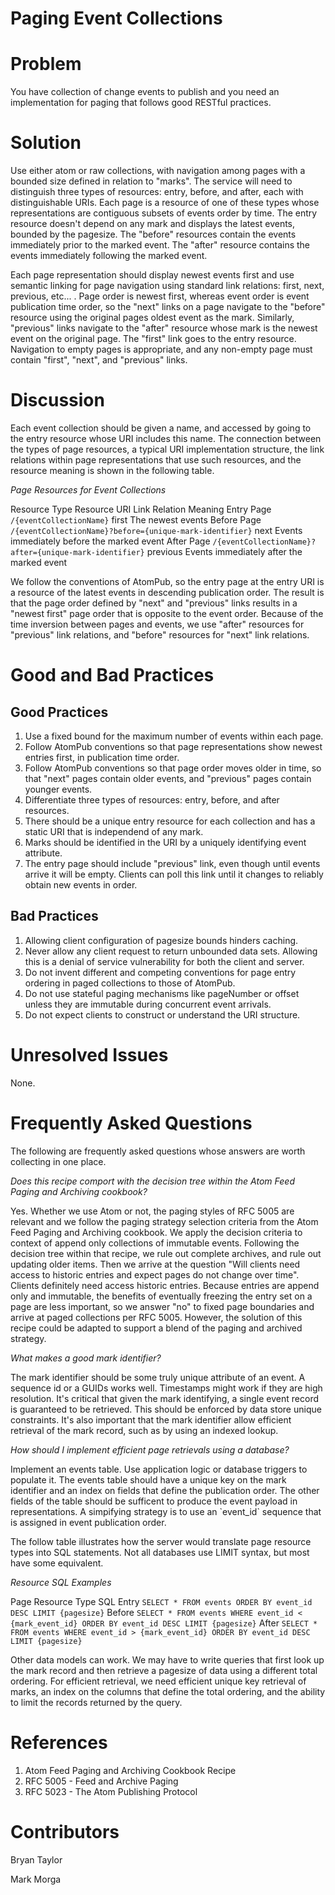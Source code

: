 # Paging Event Collections

# Problem

You have collection of change events to publish and you need an implementation for paging that follows good RESTful practices.

# Solution

Use either atom or raw collections, with navigation among pages with a bounded size defined in relation to "marks". The service will need to distinguish three types of resources: entry, before, and after, each with distinguishable URIs. Each page is a resource of one of these types whose representations are contiguous subsets of events order by time. The entry resource doesn't depend on any mark and displays the latest events, bounded by the pagesize. The "before" resources contain the events immediately prior to the marked event. The "after" resource contains the events immediately following the marked event.

Each page representation should display newest events first and use semantic linking for page navigation using standard link relations: first, next, previous, etc... . Page order is newest first, whereas event order is event publication time order, so the "next" links on a page navigate to the "before" resource using the original pages oldest event as the mark. Similarly, "previous" links navigate to the "after" resource whose mark is the newest event on the original page. The "first" link goes to the entry resource. Navigation to empty pages is appropriate, and any non-empty page must contain "first", "next", and "previous" links.

# Discussion

Each event collection should be given a name, and accessed by going to the entry resource whose URI includes this name. The connection between the types of page resources, a typical URI implementation structure, the link relations within page representations that use such resources, and the resource meaning is shown in the following table.

*Page Resources for Event Collections*

Resource Type
Resource URI
Link Relation
Meaning
Entry Page
`/{eventCollectionName}`
first
The newest events
Before Page
`/{eventCollectionName}?before={unique-mark-identifier}`
next
Events immediately before the marked event
After Page
`/{eventCollectionName}?after={unique-mark-identifier}`
previous
Events immediately after the marked event

We follow the conventions of AtomPub, so the entry page at the entry URI is a resource of the latest events in descending publication order. The result is that the page order defined by "next" and "previous" links results in a "newest first" page order that is opposite to the event order. Because of the time inversion between pages and events, we use "after" resources for "previous" link relations, and "before" resources for "next" link relations.

# Good and Bad Practices

## Good Practices

1.  Use a fixed bound for the maximum number of events within each page.
2.  Follow AtomPub conventions so that page representations show newest entries first, in publication time order.
3.  Follow AtomPub conventions so that page order moves older in time, so that "next" pages contain older events, and "previous" pages contain younger events.
4.  Differentiate three types of resources: entry, before, and after resources.
5.  There should be a unique entry resource for each collection and has a static URI that is independend of any mark.
6.  Marks should be identified in the URI by a uniquely identifying event attribute.
7.  The entry page should include "previous" link, even though until events arrive it will be empty. Clients can poll this link until it changes to reliably obtain new events in order.

## Bad Practices

1.  Allowing client configuration of pagesize bounds hinders caching.
2.  Never allow any client request to return unbounded data sets. Allowing this is a denial of service vulnerability for both the client and server.
3.  Do not invent different and competing conventions for page entry ordering in paged collections to those of AtomPub.
4.  Do not use stateful paging mechanisms like pageNumber or offset unless they are immutable during concurrent event arrivals.
5.  Do not expect clients to construct or understand the URI structure.

# Unresolved Issues

None.

# Frequently Asked Questions

The following are frequently asked questions whose answers are worth collecting in one place.

*Does this recipe comport with the decision tree within the Atom Feed Paging and Archiving cookbook?*

Yes. Whether we use Atom or not, the paging styles of RFC 5005 are relevant and we follow the paging strategy selection criteria from the Atom Feed Paging and Archiving cookbook. We apply the decision criteria to context of append only collections of immutable events. Following the decision tree within that recipe, we rule out complete archives, and rule out updating older items. Then we arrive at the question "Will clients need access to historic entries and expect pages do not change over time". Clients definitely need access historic entries. Because entries are append only and immutable, the benefits of eventually freezing the entry set on a page are less important, so we answer "no" to fixed page boundaries and arrive at paged collections per RFC 5005. However, the solution of this recipe could be adapted to support a blend of the paging and archived strategy.

*What makes a good mark identifier?*

The mark identifier should be some truly unique attribute of an event. A sequence id or a GUIDs works well. Timestamps might work if they are high resolution. It's critical that given the mark identifying, a single event record is guaranteed to be retrieved. This should be enforced by data store unique constraints. It's also important that the mark identifier allow efficient retrieval of the mark record, such as by using an indexed lookup.

*How should I implement efficient page retrievals using a database?*

Implement an events table. Use application logic or database triggers to populate it. The events table should have a unique key on the mark identifier and an index on fields that define the publication order. The other fields of the table should be sufficent to produce the event payload in representations. A simpifying strategy is to use an \`event\_id\` sequence that is assigned in event publication order.

The follow table illustrates how the server would translate page resource types into SQL statements. Not all databases use LIMIT syntax, but most have some equivalent.

*Resource SQL Examples*

Page Resource Type
SQL
Entry
`SELECT * FROM events ORDER BY event_id DESC LIMIT {pagesize}`
Before
`SELECT * FROM events WHERE event_id < {mark_event_id} ORDER BY event_id DESC LIMIT {pagesize}`
After
`SELECT * FROM events WHERE event_id > {mark_event_id} ORDER BY event_id DESC LIMIT {pagesize}`

Other data models can work. We may have to write queries that first look up the mark record and then retrieve a pagesize of data using a different total ordering. For efficient retrieval, we need efficient unique key retrieval of marks, an index on the columns that define the total ordering, and the ability to limit the records returned by the query.

# References

1.  Atom Feed Paging and Archiving Cookbook Recipe
2.  RFC 5005 - Feed and Archive Paging
3.  RFC 5023 - The Atom Publishing Protocol

# Contributors

Bryan Taylor

Mark Morga
